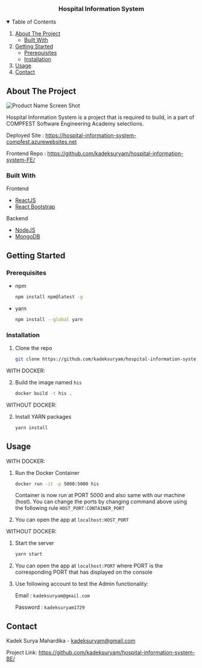 <!-- PROJECT SHIELDS -->


<br />
<p align="center">
  <h3 align="center">Hospital Information System</h3>
</p>

<!-- TABLE OF CONTENTS -->
<details open="open">
  <summary>Table of Contents</summary>
  <ol>
    <li>
      <a href="#about-the-project">About The Project</a>
      <ul>
        <li><a href="#built-with">Built With</a></li>
      </ul>
    </li>
    <li>
      <a href="#getting-started">Getting Started</a>
      <ul>
        <li><a href="#prerequisites">Prerequisites</a></li>
        <li><a href="#installation">Installation</a></li>
      </ul>
    </li>
    <li><a href="#usage">Usage</a></li>
    <li><a href="#contact">Contact</a></li>
  </ol>
</details>



<!-- ABOUT THE PROJECT -->
## About The Project

![Product Name Screen Shot](https://imgur.com/eAQ53Im.png)

Hospital Information System is a project that is required to build, in a part of COMPFEST Software Engineering Academy selections.

Deployed Site : https://hospital-information-system-compfest.azurewebsites.net

Frontend Repo : https://github.com/kadeksuryam/hospital-information-system-FE/

### Built With

Frontend
* [ReactJS](https://reactjs.org/)
* [React Bootstrap](https://react-bootstrap.github.io/)

Backend
* [NodeJS](https://nodejs.org/en/)
* [MongoDB](https://www.mongodb.com/)



<!-- GETTING STARTED -->
## Getting Started

### Prerequisites

* npm
  ```sh
  npm install npm@latest -g
  ```

* yarn
  ```sh
  npm install --global yarn
  ```
  
### Installation

1. Clone the repo
   ```sh
   git clone https://github.com/kadeksuryam/hospital-information-system-BE.git
   ```
WITH DOCKER:

2. Build the image named `his`
   ```sh
   docker build -t his .
   ```
WITHOUT DOCKER:

2. Install YARN packages
   ```sh
   yarn install
   ```

<!-- USAGE EXAMPLES -->
## Usage

WITH DOCKER:

1. Run the Docker Container
   ```sh
   docker run -it -p 5000:5000 his
   ```
   Container is now run at PORT 5000 and also same with our machine (host). 
   You can change the ports by changing command above using the following rule `HOST_PORT:CONTAINER_PORT`
   
2. You can open the app at `localhost:HOST_PORT`

WITHOUT DOCKER:

1. Start the server
   ```sh
   yarn start
   ```
2. You can open the app at `localhost:PORT` where PORT is the corresponding PORT that has displayed on the console

3. Use following account to test the Admin functionality:

   Email : `kadeksuryam@gmail.com`
   
   Password : `kadeksuryam1729`

<!-- CONTACT -->
## Contact

Kadek Surya Mahardika - kadeksuryam@gmail.com

Project Link: https://github.com/kadeksuryam/hospital-information-system-BE/
